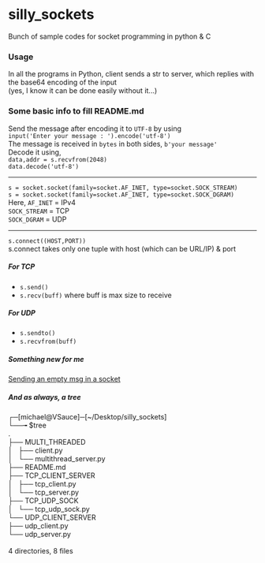 # silly_sockets
Bunch of sample codes for socket programming in python & C <br>

### Usage
In all the programs in Python, client sends a str to server, which replies with the base64 encoding of the input<br>
(yes, I know it can be done easily without it...)<br>


### Some basic info to fill README.md
Send the message after encoding it to `UTF-8` by using<br>
`input('Enter your message : ').encode('utf-8')`<br>
The message is received in `bytes` in both sides, `b'your message'`<br>
Decode it using,<br>
`data,addr = s.recvfrom(2048)`<br>
`data.decode('utf-8')`<br>

--------------------------------------

`s = socket.socket(family=socket.AF_INET, type=socket.SOCK_STREAM)` <br>
`s = socket.socket(family=socket.AF_INET, type=socket.SOCK_DGRAM)`<br>
Here, `AF_INET` = IPv4<br>
`SOCK_STREAM` = TCP<br>
`SOCK_DGRAM`  = UDP<br>

--------------------------------------

`s.connect((HOST,PORT))`<br>
s.connect takes only one tuple with host (which can be URL/IP) & port <br>

##### For TCP
* `s.send()` <br>
* `s.recv(buff)` where buff is max size to receive <br>

##### For UDP
* `s.sendto()` <br>
* `s.recvfrom(buff)` <br>

##### Something new for me
[Sending an empty msg in a socket](https://stackoverflow.com/questions/3363395/how-to-receive-a-socket-message-with-an-empty-data)

##### And as always, a tree
┌─[michael@VSauce]─[~/Desktop/silly_sockets] <br>
└──╼ $tree <br>
. <br>
├── MULTI_THREADED <br>
│   ├── client.py <br>
│   └── multithread_server.py <br>
├── README.md <br>
├── TCP_CLIENT_SERVER <br>
│   ├── tcp_client.py <br>
│   └── tcp_server.py <br>
├── TCP_UDP_SOCK <br>
│   └── tcp_udp_sock.py <br>
└── UDP_CLIENT_SERVER <br>
    ├── udp_client.py <br>
    └── udp_server.py <br>
<br>
4 directories, 8 files <br>


